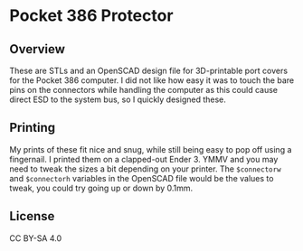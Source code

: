 Pocket 386 Protector
========
## Overview
These are STLs and an OpenSCAD design file for 3D-printable port covers for the Pocket 386 computer. I did not like how easy it was to touch the bare pins on the connectors while handling the computer as this could cause direct ESD to the system bus, so I quickly designed these.

## Printing
My prints of these fit nice and snug, while still being easy to pop off using a fingernail. I printed them on a clapped-out Ender 3. YMMV and you may need to tweak the sizes a bit depending on your printer. The `$connectorw` and `$connectorh` variables in the OpenSCAD file would be the values to tweak, you could try going up or down by 0.1mm.

## License
CC BY-SA 4.0

